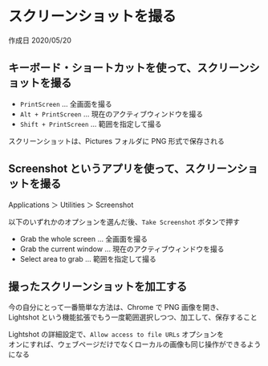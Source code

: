 # スクリーンショットを撮る

作成日 2020/05/20

## キーボード・ショートカットを使って、スクリーンショットを撮る

- `PrintScreen` ... 全画面を撮る
- `Alt + PrintScreen` ... 現在のアクティブウィンドウを撮る
- `Shift + PrintScreen` ... 範囲を指定して撮る

スクリーンショットは、Pictures フォルダに PNG 形式で保存される

## Screenshot というアプリを使って、スクリーンショットを撮る

Applications ＞ Utilities ＞ Screenshot

以下のいずれかのオプションを選んだ後、`Take Screenshot` ボタンで押す

- Grab the whole screen ... 全画面を撮る
- Grab the current window ... 現在のアクティブウィンドウを撮る
- Select area to grab ... 範囲を指定して撮る

## 撮ったスクリーンショットを加工する

今の自分にとって一番簡単な方法は、Chrome で PNG 画像を開き、\
Lightshot という機能拡張でもう一度範囲選択しつつ、加工して、保存すること

Lightshot の詳細設定で、`Allow access to file URLs` オプションを\
オンにすれば、ウェブページだけでなくローカルの画像も同じ操作ができるようになる
